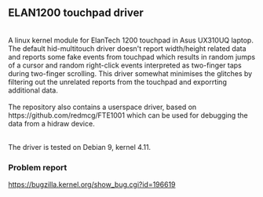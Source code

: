 ## ELAN1200 touchpad driver
<br/>
A linux kernel module for ElanTech 1200 touchpad in Asus UX310UQ laptop. The default hid-multitouch driver doesn't report width/height related data and reports some fake events from touchpad which results in random jumps of a cursor and random right-click events interpreted as two-finger taps during two-finger scrolling. This driver somewhat minimises the glitches by filtering out the unrelated reports from the touchpad and exporrting additional data.
<br/><br/>
The repository also contains a userspace driver, based on https://github.com/redmcg/FTE1001 which can be used for debugging the data from a hidraw device.
<br/><br/>

The driver is tested on Debian 9, kernel 4.11.

### Problem report
https://bugzilla.kernel.org/show_bug.cgi?id=196619
